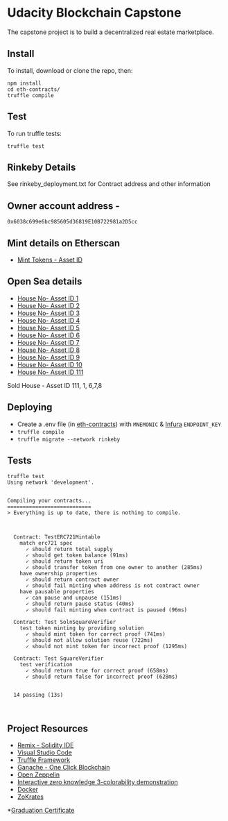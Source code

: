 # Udacity Blockchain Capstone

The capstone project is to build a decentralized real estate marketplace.


## Install

To install, download or clone the repo, then:

    npm install
    cd eth-contracts/
    truffle compile

## Test

To run truffle tests:

    truffle test


## Rinkeby Details

See rinkeby_deployment.txt for Contract address and other information

## Owner account address - 
` 0x6038c699e6bc985605d36819E10B722981a2D5cc `

## Mint details on Etherscan

* [Mint Tokens - Asset ID](https://rinkeby.etherscan.io/address/0x4c4e0708cb3f55c54bafc7026e77ecfbd5e203b5#events)


## Open Sea details 

* [House No- Asset ID 1](https://rinkeby.opensea.io/assets/0x4c4e0708cb3f55c54bafc7026e77ecfbd5e203b5/1)
* [House No- Asset ID 2](https://rinkeby.opensea.io/assets/0x4c4e0708cb3f55c54bafc7026e77ecfbd5e203b5/2)
* [House No- Asset ID 3](https://rinkeby.opensea.io/assets/0x4c4e0708cb3f55c54bafc7026e77ecfbd5e203b5/3)
* [House No- Asset ID 4](https://rinkeby.opensea.io/assets/0x4c4e0708cb3f55c54bafc7026e77ecfbd5e203b5/4)
* [House No- Asset ID 5](https://rinkeby.opensea.io/assets/0x4c4e0708cb3f55c54bafc7026e77ecfbd5e203b5/5)
* [House No- Asset ID 6](https://rinkeby.opensea.io/assets/0x4c4e0708cb3f55c54bafc7026e77ecfbd5e203b5/6)
* [House No- Asset ID 7](https://rinkeby.opensea.io/assets/0x4c4e0708cb3f55c54bafc7026e77ecfbd5e203b5/7)
* [House No- Asset ID 8](https://rinkeby.opensea.io/assets/0x4c4e0708cb3f55c54bafc7026e77ecfbd5e203b5/8)
* [House No- Asset ID 9](https://rinkeby.opensea.io/assets/0x4c4e0708cb3f55c54bafc7026e77ecfbd5e203b5/9)
* [House No- Asset ID 10](https://rinkeby.opensea.io/assets/0x4c4e0708cb3f55c54bafc7026e77ecfbd5e203b5/10)
* [House No- Asset ID 111](https://rinkeby.opensea.io/assets/0x4c4e0708cb3f55c54bafc7026e77ecfbd5e203b5/111)


Sold House - Asset ID 111, 1, 6,7,8


## Deploying

- Create a .env file (in [eth-contracts](./eth-contracts)) with `MNEMONIC` & [Infura](https://infura.io) `ENDPOINT_KEY`
- `truffle compile`
- `truffle migrate --network rinkeby`

## Tests

```
truffle test
Using network 'development'.


Compiling your contracts...
===========================
> Everything is up to date, there is nothing to compile.



  Contract: TestERC721Mintable
    match erc721 spec
      ✓ should return total supply
      ✓ should get token balance (91ms)
      ✓ should return token uri
      ✓ should transfer token from one owner to another (285ms)
    have ownership properties
      ✓ should return contract owner
      ✓ should fail minting when address is not contract owner
    have pausable properties
      ✓ can pause and unpause (151ms)
      ✓ should return pause status (40ms)
      ✓ should fail minting when contract is paused (96ms)

  Contract: Test SolnSquareVerifier
    test token minting by providing solution
      ✓ should mint token for correct proof (741ms)
      ✓ should not allow solution reuse (722ms)
      ✓ should not mint token for incorrect proof (1295ms)

  Contract: Test SquareVerifier
    test verification
      ✓ should return true for correct proof (658ms)
      ✓ should return false for incorrect proof (628ms)


  14 passing (13s)



```
## Project Resources

* [Remix - Solidity IDE](https://remix.ethereum.org/)
* [Visual Studio Code](https://code.visualstudio.com/)
* [Truffle Framework](https://truffleframework.com/)
* [Ganache - One Click Blockchain](https://truffleframework.com/ganache)
* [Open Zeppelin ](https://openzeppelin.org/)
* [Interactive zero knowledge 3-colorability demonstration](http://web.mit.edu/~ezyang/Public/graph/svg.html)
* [Docker](https://docs.docker.com/install/)
* [ZoKrates](https://github.com/Zokrates/ZoKrates)

*[Graduation Certificate](https://confirm.udacity.com/JU6M2EAJ)
